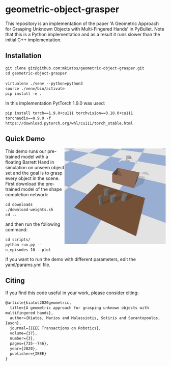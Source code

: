 # geometric-object-grasper
This repository is an implementation of the paper 'A Geometric Approach for Grasping Unknown Objects with Multi-Fingered Hands' in PyBullet. Note that this is a Python implementation and as a result it runs slower than the initial C++ implementation.

## Installation
```shell
git clone git@github.com:mkiatos/geometric-object-grasper.git
cd geometric-object-grasper

virtualenv ./venv --python=python3
source ./venv/bin/activate
pip install -e .
```

In this implementation PytTorch 1.9.0 was used:
```shell
pip install torch==1.9.0+cu111 torchvision==0.10.0+cu111 torchaudio==0.9.0 -f https://download.pytorch.org/whl/cu111/torch_stable.html
```

## Quick Demo
<img src="images/gog.gif" height=300px align="right" />
This demo runs our pre-trained model with a floating Barrett Hand in simulation on unseen object set and 
the goal is to grasp every object in the scene. First download the pre-trained model of the shape completion network:

```commandline
cd downloads
./download-weights.sh
cd ..
```
and then run the following command:
```commandline
cd scripts/
python run.py --n_episodes 10 --plot
```
If you want to run the demo with different parameters, edit the yaml/params.yml file.

<!--
## Shape Completion Network
<p align="center">
  <img src="images/vae.png" width="700" />
</p>

If you want to train the Shape completion network from scratch, follow the next steps.
### Data generation 
To collect data for training the Shape Completion network, first generate the partial point clouds for each model:
```commandline
python generate_partial_pcd.py --object_set seen --n_views 5 --log_dir path-to-log-dir
```
Then, to generate the grid pairs, run the following command:
```commandline
python collect_data.py --seed 0 --n_samples 100 --pcd_dir path-to-partial-pcd-dir --log_dir path-to-log-dir
```
This may take some time. You could run multiple times the collect_data.py in parallel with different seeds and then merge the log_dirs.

### Training
Finally, for training the network from scratch:
```commandline
python train_shape_net.py --dataset_dir path_to_dataset --epochs 100 --batch_size 32 --lr 0.0001
```

### Evaluation
```commandline
python eval_shape_net.py --snapshot_file path-to-model --test_data_dir path-to-test-data
```
 -->

## Citing
If you find this code useful in your work, please consider citing:
```shell
@article{kiatos2020geometric,
  title={A geometric approach for grasping unknown objects with multifingered hands},
  author={Kiatos, Marios and Malassiotis, Sotiris and Sarantopoulos, Iason},
  journal={IEEE Transactions on Robotics},
  volume={37},
  number={3},
  pages={735--746},
  year={2020},
  publisher={IEEE}
}
```